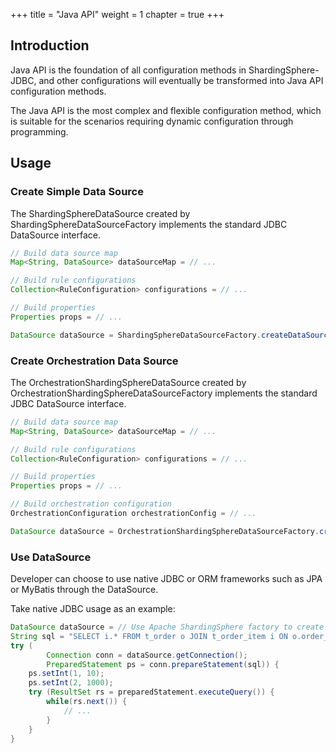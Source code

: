 +++
title = "Java API"
weight = 1
chapter = true
+++

## Introduction

Java API is the foundation of all configuration methods in ShardingSphere-JDBC, 
and other configurations will eventually be transformed into Java API configuration methods.

The Java API is the most complex and flexible configuration method, which is suitable for the scenarios requiring dynamic configuration through programming.

## Usage

### Create Simple Data Source

The ShardingSphereDataSource created by ShardingSphereDataSourceFactory implements the standard JDBC DataSource interface.

```java
// Build data source map
Map<String, DataSource> dataSourceMap = // ...

// Build rule configurations
Collection<RuleConfiguration> configurations = // ...

// Build properties
Properties props = // ...

DataSource dataSource = ShardingSphereDataSourceFactory.createDataSource(dataSourceMap, configurations, props);
```

### Create Orchestration Data Source

The OrchestrationShardingSphereDataSource created by OrchestrationShardingSphereDataSourceFactory implements the standard JDBC DataSource interface.


```java
// Build data source map
Map<String, DataSource> dataSourceMap = // ...

// Build rule configurations
Collection<RuleConfiguration> configurations = // ...

// Build properties
Properties props = // ...

// Build orchestration configuration
OrchestrationConfiguration orchestrationConfig = // ...

DataSource dataSource = OrchestrationShardingSphereDataSourceFactory.createDataSource(dataSourceMap, configurations, props, orchestrationConfig);
```

### Use DataSource

Developer can choose to use native JDBC or ORM frameworks such as JPA or MyBatis through the DataSource.

Take native JDBC usage as an example:

```java
DataSource dataSource = // Use Apache ShardingSphere factory to create DataSource
String sql = "SELECT i.* FROM t_order o JOIN t_order_item i ON o.order_id=i.order_id WHERE o.user_id=? AND o.order_id=?";
try (
        Connection conn = dataSource.getConnection();
        PreparedStatement ps = conn.prepareStatement(sql)) {
    ps.setInt(1, 10);
    ps.setInt(2, 1000);
    try (ResultSet rs = preparedStatement.executeQuery()) {
        while(rs.next()) {
            // ...
        }
    }
}
```
